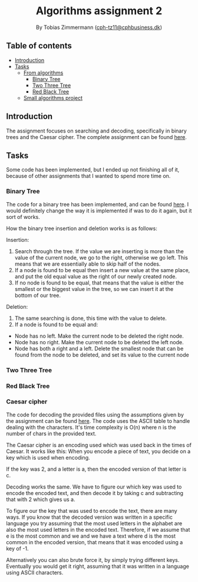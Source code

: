 <div align="center">

# Algorithms assignment 2

By Tobias Zimmermann (cph-tz11@cphbusiness.dk)

</div>

## Table of contents

- [Introduction](#introduction)
- [Tasks](#tasks)
  - [From algorithms](#tasks-from-algorithms)
    - [Binary Tree](#binary-tree)
    - [Two Three Tree](#two-three-tree)
    - [Red Black Tree](#red-black-tree)
  - [Small algorithms project](#small-algorithms-project)

## Introduction

The assignment focuses on searching and decoding, specifically in binary trees and the Caesar cipher. The complete assignment can be found [here](./documents/Algorithms-Assignment-2.pdf).

## Tasks

Some code has been implemented, but I ended up not finishing all of it, because of other assignments that I wanted to spend more time on.

### Binary Tree

The code for a binary tree has been implemented, and can be found [here](src/binary_tree.rs). I would definitely change the way it is implemented if was to do it again, but it sort of works.

How the binary tree insertion and deletion works is as follows:

Insertion:
1. Search through the tree. If the value we are inserting is more than the value of the current node, we go to the right, otherwise we go left. This means that we are essentially able to skip half of the nodes.
2. If a node is found to be equal then insert a new value at the same place, and put the old equal value as the right of our newly created node.
3. If no node is found to be equal, that means that the value is either the smallest or the biggest value in the tree, so we can insert it at the bottom of our tree.

Deletion:
1. The same searching is done, this time with the value to delete.
2. If a node is found to be equal and:
  - Node has no left. Make the current node to be deleted the right node.
  - Node has no right. Make the current node to be deleted the left node.
  - Node has both a right and a left. Delete the smallest node that can be found from the node to be deleted, and set its value to the current node

### Two Three Tree

### Red Black Tree

### Caesar cipher

The code for decoding the provided files using the assumptions given by the assignment can be found [here](src/ceasar_decoder.rs). The code uses the ASCII table to handle dealing with the characters. It's time complexity is O(n) where n is the number of chars in the provided text.

The Caesar cipher is an encoding used which was used back in the times of Caesar. It works like this:
When you encode a piece of text, you decide on a key which is used when encoding.

If the key was 2, and a letter is a, then the encoded version of that letter is c.

Decoding works the same. We have to figure our which key was used to encode the encoded text, and then decode it by taking c and subtracting that with 2 which gives us a.

To figure our the key that was used to encode the text, there are many ways. If you know that the decoded version was written in a specific language you try assuming that the most used letters in the alphabet are also the most used letters in the encoded text. Therefore, if we assume that e is the most common and we and we have a text where d is the most common in the encoded version, that means that it was encoded using a key of -1.

Alternatively you can also brute force it, by simply trying different keys. Eventually you would get it right, assuming that it was written in a language using ASCII characters.
